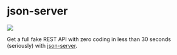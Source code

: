 json-server
===========

![](https://badge.imagelayers.io/vimagick/json-server:latest.svg)

Get a full fake REST API with zero coding in less than 30 seconds (seriously) with [json-server][1].

[1]: https://github.com/typicode/json-server
